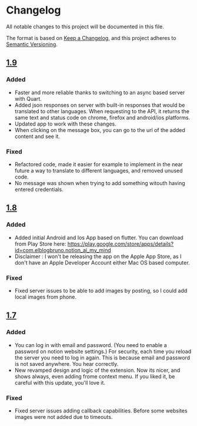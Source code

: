 # Changelog

All notable changes to this project will be documented in this file.

The format is based on [Keep a Changelog](https://keepachangelog.com/en/1.0.0/),
and this project adheres to [Semantic Versioning](https://semver.org/spec/v2.0.0.html).

## [1.9]

### Added 

- Faster and more reliable thanks to switching to an async based server with Quart. 
- Added json responses on server with built-in responses that would be translated to other languages. When requesting to the API, it returns the same text and status code on chrome, firefox and android/ios platforms.
- Updated app to work with these changes.
- When clicking on the message box, you can go to the url of the added content and see it.

### Fixed

- Refactored code, made it easier for example to implement in the near future a way to translate to different languages, and removed unused code.
- No message was shown when trying to add something witouth having entered credentials.

## [1.8]

### Added 

- Added initial Android and Ios App based on flutter. You can download from Play Store here: https://play.google.com/store/apps/details?id=com.elblogbruno.notion_ai_my_mind
- Disclaimer : I won't be releasing the app on the Apple App Store, as I don't have an Apple Developer Account either Mac OS based computer.

### Fixed

- Fixed server issues to be able to add images by posting, so I could add local images from phone.

## [1.7]

### Added 

- You can log in with email and password. (You need to enable a password on notion website settings.) For security, each time you reload the server you need to log in again. This is because email and password is not saved anywhere. You hear correctly.
- New revamped design and logic of the extension. Now its nicer, and shows always, even adding frome context menu. If you liked it, be careful with this update, you'll love it. 

### Fixed

- Fixed server issues adding callback capabilities. Before some websites images were not added due to timeouts.

[1.9]: https://github.com/elblogbruno/NotionAI-MyMind/releases/tag/1.9
[1.8]: https://github.com/elblogbruno/NotionAI-MyMind/releases/tag/1.8
[1.7]: https://github.com/elblogbruno/NotionAI-MyMind/releases/tag/1.7
